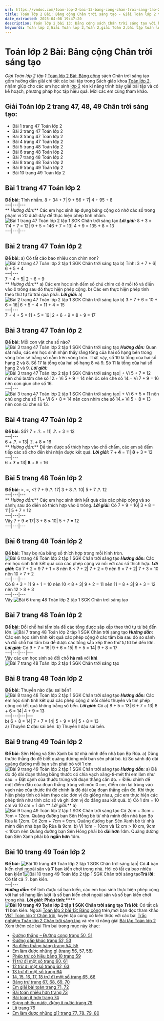 ```yaml
---
url: https://vndoc.com/toan-lop-2-bai-13-bang-cong-chan-troi-sang-tao-240027
title: Toán lớp 2 Bài: Bảng cộng Chân trời sáng tạo - Giải Toán lớp 2 tập 1 - VnDoc.com
date_extracted: 2025-04-08 19:47:20
description: Toán lớp 2 bài 13: Bảng cộng sách Chân trời sáng tạo với hướng dẫn chi tiết lời giải giúp cho các em học sinh tham khảo, ôn tập, củng cố kỹ năng giải Toán lớp 2.
keywords: Toán lớp 2,Giải Toán lớp 2,Toán 2,giải Toán 2,bài tập toán lớp 2,toan lop 2,toán lớp 2 tập 1,toán lớp 2 tập 2,toán 2 tập 1,toán 2 tập 2,học toán lớp 2,toán lớp 2 sách Chân trời,toán lớp 2 chân trời sáng tạo,Sách giáo khoa lớp 2 Chân trời sáng tạo,giải toán lớp 2 chân trời sáng tạo bài 13
---
```


# Toán lớp 2 Bài: Bảng cộng Chân trời sáng tạo
 _Giải Toán lớp 2 tập 1_
[Toán lớp 2 Bài: Bảng cộng](<https://vndoc.com/toan-lop-2-bai-13-bang-cong-chan-troi-sang-tao-240027>) sách Chân trời sáng tạo gồm hướng dẫn giải chi tiết các bài tập trong Sách giáo khoa [Toán lớp 2](<https://vndoc.com/toan-lop2> "Toán lớp 2"), nhằm giúp cho các em học sinh [lớp 2](<https://vndoc.com/tai-lieu-hoc-tap-lop2>) rèn kĩ năng trình bày giải bài tập và có kế hoạch, phương pháp học tập hiệu quả. Mời các em cùng tham khảo.
## Giải Toán lớp 2 trang 47, 48, 49 Chân trời sáng tạo:
  * Bài 1 trang 47 Toán lớp 2
  * Bài 2 trang 47 Toán lớp 2
  * Bài 3 trang 47 Toán lớp 2
  * Bài 4 trang 47 Toán lớp 2
  * Bài 5 trang 48 Toán lớp 2
  * Bài 6 trang 48 Toán lớp 2
  * Bài 7 trang 48 Toán lớp 2
  * Bài 8 trang 48 Toán lớp 2
  * Bài 9 trang 49 Toán lớp 2
  * Bài 10 trang 49 Toán lớp 2

## **Bài 1 trang 47 Toán lớp 2**
**Đề bài:** Tính nhẩm.
8 + 34 + 7| 9 + 56 + 7| 4 + 95 + 8  
---|---|---  
** _Hướng dẫn:_**
Các em học sinh áp dụng bảng cộng có nhớ các số trong phạm vi 20 dưới đây để thực hiện phép tính nhẩm.
![Bài 1 trang 47 Toán lớp 2 tập 1 SGK Chân trời sáng tạo](https://i.vdoc.vn/data/image/2021/08/09/bai-1-toan-lop-2-trang-47-tap-1-chan-troi-anh-so-1.jpg)
**_Lời giải:_**
8 + 3 = 114 + 7 = 12| 9 + 5 = 146 + 7 = 13| 4 + 9 = 135 + 8 = 13  
---|---|---  
## Bài 2 trang 47 Toán lớp 2
**Đề bài:**
a\) Có tất cảo bao nhiêu con chim non?
![Bài 2 trang 47 Toán lớp 2 tập 1 SGK Chân trời sáng tạo](https://i.vdoc.vn/data/image/2021/08/09/bai-2-toan-lop-2-trang-47-tap-1-chan-troi-anh-so-1.jpg)
b\) Tính:
3 + 7 + 6| 6 + 5 + 4  
---|---  
7 + 4 + 5| 2 + 6 + 9  
** _Hướng dẫn:_**
a\) Các em học sinh đếm số chú chim có ở mỗi tổ và điền vào ô trống sau đó thực hiện phép cộng.
b\) Các em thực hiện phép tính theo thứ tự từ trái qua phải.
**_Lời giải:_**
a\)
![Bài 2 trang 47 Toán lớp 2 tập 1 SGK Chân trời sáng tạo](https://i.vdoc.vn/data/image/2021/08/09/bai-2-toan-lop-2-trang-47-tap-1-chan-troi-anh-so-2.jpg)
b\)
3 + 7 + 6 = 10 + 6 = 16| 6 + 5 + 4 = 11 + 4 = 15  
---|---  
7 + 4 + 5 = 11 + 5 = 16| 2 + 6 + 9 = 8 + 9 = 17  
## Bài 3 trang 47 Toán lớp 2
**Đề bài:** Mỗi con vật che số nào?
![Bài 3 trang 47 Toán lớp 2 tập 1 SGK Chân trời sáng tạo](https://i.vdoc.vn/data/image/2021/08/09/bai-3-toan-lop-2-trang-47-tap-1-chan-troi-anh-so-1.jpg)
**_Hướng dẫn:_**
Quan sát mẫu, các em học sinh nhận thấy rằng tổng của hai số hạng bên trong vòng tròn sẽ bằng số nằm trên vòng tròn.
Thật vậy, số 10 là tổng của hai số hạng 2 và 8.
Số 17 là tổng của hai số hạng 8 và 9.
Só 11 là tổng của hai số hạng 2 và 9.
**_Lời giải:_**
![Bài 3 trang 47 Toán lớp 2 tập 1 SGK Chân trời sáng tạo](https://i.vdoc.vn/data/image/2021/08/09/bai-3-toan-lop-2-trang-47-tap-1-chan-troi-anh-so-2.jpg)|  \+ Vì 5 + 7 = 12 nên chú bướm che số 12.\+ Vì 5 + 9 = 14 nên ốc sên che số 14.\+ Vì 7 + 9 = 16 nên con giun che số 16.  
---|---  
![Bài 3 trang 47 Toán lớp 2 tập 1 SGK Chân trời sáng tạo](https://i.vdoc.vn/data/image/2021/08/09/bai-3-toan-lop-2-trang-47-tap-1-chan-troi-anh-so-3.jpg)| \+ Vì 6 + 5 = 11 nên chú ong che số 11.\+ Vì 6 + 8 = 14 nên con nhím che số 14.\+ Vì 5 + 8 = 13 nên con cú che số 13.  
## Bài 4 trang 47 Toán lớp 2
**Đề bài:** Số?
7 + .?. = 11| .?. + 3 = 12  
---|---  
6 + .?. = 13| .?. + 8 = 16  
** _Hướng dẫn:_**
Để tìm được số thích hợp vào chỗ chấm, các em sẽ đếm tiếp các số cho đến khi nhận được kết quả.
**_Lời giải:_**
7 + **4** = 11| **8** \+ 3 = 12  
---|---  
6 + **7** = 13| **8** \+ 8 = 16  
## Bài 5 trang 48 Toán lớp 2
**Đề bài:** >, =, <?
7 + 9 .?. 17| 3 + 8 .?. 10| 5 + 7 .?. 12  
---|---|---  
** _Hướng dẫn:_**
Các em học sinh tính kết quả của các phép cộng và so sánh; sau đó điền số thích hợp vào ô trống.
**_Lời giải:_**
Có
7 + 9 = 16| 3 + 8 = 11| 5 + 7 = 12  
---|---|---  
Vậy
7 + 9 **<** 17| 3 + 8 **>** 10| 5 + 7 **=** 12  
---|---|---  
## Bài 6 trang 48 Toán lớp 2
**Đề bài:** Thay bọ rùa bằng số thích hợp trong mỗi hình tròn.
![Bài 6 trang 48 Toán lớp 2 tập 1 SGK Chân trời sáng tạo](https://i.vdoc.vn/data/image/2021/08/09/bai-6-toan-lop-2-trang-48-tap-1-chan-troi-anh-so-1.jpg)
**_Hướng dẫn:_**
Các em học sinh tính kết quả của các phép cộng và nối với các số thích hợp.
**_Lời giải:_**
Có 7 + 2 = 9
7 + 1 = 8 nên 8 < 7 + 2| 7 + 2 = 9 nên 9 = 7 + 2| 7 + 3 = 10 nên 10 > 7 + 2  
---|---|---  
Có 8 + 3 = 11
9 + 1 = 10 nên 10 < 8 + 3| 9 + 2 = 11 nên 11 = 8 + 3| 9 + 3 = 12 nên 12 > 8 + 3  
---|---|---  
Vậy
![Bài 6 trang 48 Toán lớp 2 tập 1 SGK Chân trời sáng tạo](https://i.vdoc.vn/data/image/2021/08/09/bai-6-toan-lop-2-trang-48-tap-1-chan-troi-anh-so-2.jpg)
## Bài 7 trang 48 Toán lớp 2
**Đề bài:** Đổi chỗ hai tấm bìa để các tổng được sắp xếp theo thứ tự từ bé đến lớn.
![Bài 7 trang 48 Toán lớp 2 tập 1 SGK Chân trời sáng tạo](https://i.vdoc.vn/data/image/2021/08/09/bai-7-toan-lop-2-trang-48-tap-1-chan-troi-anh-so-1.jpg)
**_Hướng dẫn:_**
Các em học sinh tính kết quả các phép cộng ở các tấm bìa sau đó so sánh và đổi chỗ hai tấm bìa để được các tổng sắp xếp theo thứ tự từ bé đến lớn.
**_Lời giải:_**
Có
9 + 7 = 16| 9 + 6 = 15| 9 + 5 = 14| 9 + 8 = 17  
---|---|---|---  
Vậy các em học sinh sẽ đổi chỗ **hà mã** với **khỉ**.
![Bài 7 trang 48 Toán lớp 2 tập 1 SGK Chân trời sáng tạo](https://i.vdoc.vn/data/image/2021/08/09/bai-7-toan-lop-2-trang-48-tap-1-chan-troi-anh-so-2.jpg)
## Bài 8 trang 48 Toán lớp 2
**Đề bài:** Thuyền nào đậu sai bến?
![Bài 8 trang 48 Toán lớp 2 tập 1 SGK Chân trời sáng tạo](https://i.vdoc.vn/data/image/2021/08/09/bai-8-toan-lop-2-trang-48-tap-1-chan-troi-anh-so-1.jpg)
**_Hướng dẫn:_**
Các em học sinh tính kết quả các phép cộng ở mỗi chiếc thuyền và tìm phép cộng có kết quả không bằng số bến.
**_Lời giải:_**
Có
a\) 8 + 5 = 13| 6 + 7 = 13| 8 + 6 = 14| 4 + 9 = 13  
---|---|---|---  
b\) 6 + 8 = 14| 7 + 7 = 14| 5 + 9 = 14| 5 + 8 = 13  
a\) Thuyền **C** đậu sai bến.
b\) Thuyền **I** đậu sai bến.
## Bài 9 trang 49 Toán lớp 2
**Đề bài:** Sên Hồng và Sên Xanh bò từ nhà mình đến nhà bạn Bọ Rùa.
a\) Dùng thước thẳng đo để biết quãng đường mỗi bạn sên phải bò.
b\) So sánh độ dài quãng đường mỗi bạn sên phải bò với 1 dm.
![Bài 9 trang 49 Toán lớp 2 tập 1 SGK Chân trời sáng tạo](https://i.vdoc.vn/data/image/2021/08/09/bai-9-toan-lop-2-trang-48-tap-1-chan-troi-anh-so-1.jpg)
**_Hướng dẫn:_**
a\) Để đo độ dài đoạn thẳng bằng thước có chia vạch xăng-ti-mét thì em làm như sau:
\+ Đặt cạnh của thước trùng với đoạn thẳng cần đo.
\+ Điều chỉnh để một điểm đầu của đoạn thẳng trùng với mốc 0 cm, điểm còn lại trùng vào vạch nào của thước thì đó chính là độ dài của đoạn thẳng cần đo.
Khi thực hiện phép tính có kèm theo các đơn vị đo giống nhau, các em thực hiện các phép tính như tính các số và ghi đơn vị đo đằng sau kết quả.
b\) Có 1 dm = 10 cm và 10 cm = 1 dm
** _Lời giải:_**
a\)
![Bài 9 trang 49 Toán lớp 2 tập 1 SGK Chân trời sáng tạo](https://i.vdoc.vn/data/image/2021/08/09/bai-9-toan-lop-2-trang-48-tap-1-chan-troi-anh-so-2.jpg)
Có 2cm + 3cm + 7cm = 12cm. Quãng đường bạn Sên Hồng bò từ nhà mình đến nhà bạn Bọ Rùa là 12cm.
Có 2cm + 7cm = 9cm. Quãng đường bạn Sên Xanh bò từ nhà mình đến nhà bạn Bọ Rùa là 9cm.
b\) Vì 1dm = 10cm và 12 cm > 10 cm, 9cm < 10cm nên
Quãng đường bạn Sên Hồng phải bò **dài hơn** 1dm.
Quãng đường bạn Sên Xanh phải bò **ngắn hơn** 1dm.
## Bài 10 trang 49 Toán lớp 2
**Đề bài:**
![Bài 10 trang 49 Toán lớp 2 tập 1 SGK Chân trời sáng tạo](https://i.vdoc.vn/data/image/2021/08/09/bai-10-toan-lop-2-trang-48-tap-1-chan-troi-anh-so-1.jpg)|  Có **4** bạn kiến chơi ngoài sân và **7** bạn kiến chơi trong nhà. Hỏi có tất cả bao nhiêu bạn kiến?![Bài 10 trang 49 Toán lớp 2 tập 1 SGK Chân trời sáng tạo](https://i.vdoc.vn/data/image/2021/08/09/bai-10-toan-lop-2-trang-48-tap-1-chan-troi-anh-so-2.jpg)**Trả lời:** Có tất cả .?. bạn kiến.  
---|---  
**_Hướng dẫn:_**
Để tính được số bạn kiến, các em học sinh thực hiện phép cộng với hai số hạng lần lượt là số bạn kiến chơi ngoài sân và số bạn kiến chơi trong nhà.
**_Lời giải:_**
**Phép tính:****![Bài 10 trang 49 Toán lớp 2 tập 1 SGK Chân trời sáng tạo](https://i.vdoc.vn/data/image/2021/08/09/bai-10-toan-lop-2-trang-48-tap-1-chan-troi-anh-so-3.jpg)**
**Trả lời:** Có tất cả **11** bạn kiến.
Ngoài [Toán lớp 2 bài 13: Bảng cộng](<https://vndoc.com/toan-lop-2-bai-13-bang-cong-chan-troi-sang-tao-240027>) trên,mời bạn đọc tham khảo [VBT Toán lớp 2 Chân trời](<https://vndoc.com/vo-bai-tap-toan-lop-2-chan-troi-sang-tao> "VBT Toán lớp 2 Chân trời"), luyện tập củng cố kiến thức với các bài [Trắc nghiệm Toán lớp 2 Chân trời sáng tạo](<https://vndoc.com/trac-nghiem-toan-lop-2-chan-troi-sang-tao> "Trắc nghiệm Toán lớp 2 Chân trời sáng tạo") và rèn kĩ năng giải [Bài tập Toán lớp 2](<https://vndoc.com/bai-tap-toan-lop2> "Bài tập Toán lớp 2")
Xem thêm các bài Tìm bài trong mục này khác:
  * [Đường thẳng – Đường cong trang 50, 51](</toan-lop-2-bai-14-duong-thang-duong-cong-chan-troi-sang-tao-240041>)
  * [Đường gấp khúc trang 52, 53](</toan-lop-2-bai-15-duong-gap-khuc-chan-troi-sang-tao-240057>)
  * [Ba điểm thẳng hàng trang 54, 55](</toan-lop-2-bai-16-ba-diem-thang-hang-chan-troi-sang-tao-240063>)
  * [Em làm được những gì \(trang 56, 57, 58\) ](</toan-lop-2-bai-em-lam-duoc-nhung-gi-trang-56-57-58-chan-troi-sang-tao-240068>)
  * [Phép trừ có hiệu bằng 10 trang 59](</toan-lop-2-bai-17-phep-tru-co-hieu-bang-10-sach-chan-troi-sang-tao-242438>)
  * [11 trừ đi một số trang 60, 61](</toan-lop-2-bai-18-11-tru-di-mot-so-sach-chan-troi-sang-tao-242445>)
  * [12 trừ đi một số trang 62, 63](</toan-lop-2-bai-19-12-tru-di-mot-so-sach-chan-troi-sang-tao-242652>)
  * [13 trừ đi một số trang 64](</toan-lop-2-bai-20-13-tru-di-mot-so-sach-chan-troi-sang-tao-242653>)
  * [14, 15, 16, 17, 18 trừ đi một số trang 65, 66](</toan-lop-2-bai-21-14-15-16-17-18-tru-di-mot-so-sach-chan-troi-sang-tao-243665>)
  * [Bảng trừ trang 67, 68, 69, 70](</toan-lop-2-bai-22-bang-tru-sach-chan-troi-sang-tao-247519>)
  * [Em giải bài toán trang 71, 72](</toan-lop-2-trang-72-em-giai-bai-toan-247531>)
  * [Bài toán nhiều hơn trang 73](</toan-lop-2-trang-73-bai-toan-nhieu-hon-247542>)
  * [Bài toán ít hơn trang 74](</toan-lop-2-trang-74-bai-toan-it-hon-sach-chan-troi-sang-tao-247548>)
  * [Đựng nhiều nước, đựng ít nước trang 75](</toan-lop-2-trang-75-dung-nhieu-nuoc-dung-it-nuoc-sach-chan-troi-sang-tao-247552>)
  * [Lít trang 76](</toan-lop-2-trang-76-lit-sach-chan-troi-sang-tao-247618>)
  * [Em làm được những gì? trang 77, 78, 79, 80](</toan-lop-2-trang-77-78-79-80-em-lam-duoc-nhung-gi-chan-troi-sang-tao-247626>)

